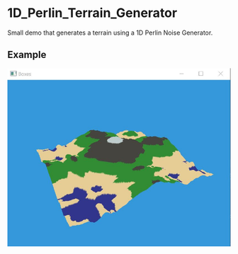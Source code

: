 # 1D_Perlin_Terrain_Generator

Small demo that generates a terrain using a 1D Perlin Noise Generator.

## Example
![](https://github.com/jasatron9000/1D_Perlin_Terrain_Generator/blob/master/OpenGL_Tutorial/images/Example.JPG)
